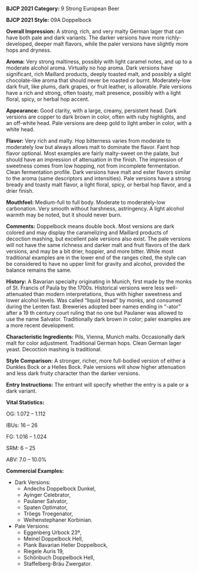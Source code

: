 <b>BJCP 2021 Category:</b> 9 Strong European Beer

<b>BJCP 2021 Style:</b> 09A Doppelbock

<b>Overall Impression:</b> A strong, rich, and very malty German
lager that can have both pale and dark variants. The darker
versions have more richly-developed, deeper malt flavors,
while the paler versions have slightly more hops and dryness.

<b>Aroma:</b> Very strong maltiness, possibly with light caramel
notes, and up to a moderate alcohol aroma. Virtually no hop
aroma.
Dark versions have significant, rich Maillard products, deeply
toasted malt, and possibly a slight chocolate-like aroma that
should never be roasted or burnt. Moderately-low dark fruit,
like plums, dark grapes, or fruit leather, is allowable.
Pale versions have a rich and strong, often toasty, malt
presence, possibly with a light floral, spicy, or herbal hop
accent.

<b>Appearance:</b> Good clarity, with a large, creamy, persistent
head.
Dark versions are copper to dark brown in color, often with
ruby highlights, and an off-white head.
Pale versions are deep gold to light amber in color, with a white
head.

<b>Flavor:</b> Very rich and malty. Hop bitterness varies from
moderate to moderately low but always allows malt to
dominate the flavor. Faint hop flavor optional. Most examples
are fairly malty-sweet on the palate, but should have an
impression of attenuation in the finish. The impression of
sweetness comes from low hopping, not from incomplete
fermentation. Clean fermentation profile.
Dark versions have malt and ester flavors similar to the aroma
(same descriptors and intensities).
Pale versions have a strong bready and toasty malt flavor, a
light floral, spicy, or herbal hop flavor, and a drier finish.

<b>Mouthfeel:</b> Medium-full to full body. Moderate to
moderately-low carbonation. Very smooth without harshness,
astringency. A light alcohol warmth may be noted, but it should
never burn.

<b>Comments:</b> Doppelbock means double bock. Most versions
are dark colored and may display the caramelizing and
Maillard products of decoction mashing, but excellent pale
versions also exist. The pale versions will not have the same
richness and darker malt and fruit flavors of the dark versions,
and may be a bit drier, hoppier, and more bitter. While most
traditional examples are in the lower end of the ranges cited,
the style can be considered to have no upper limit for gravity
and alcohol, provided the balance remains the same.

<b>History:</b> A Bavarian specialty originating in Munich, first
made by the monks of St. Francis of Paula by the 1700s.
Historical versions were less well-attenuated than modern
interpretations, thus with higher sweetness and lower alcohol
levels. Was called “liquid bread” by monks, and consumed
during the Lenten fast. Breweries adopted beer names ending
in “-ator” after a 19 th century court ruling that no one but
Paulaner was allowed to use the name Salvator. Traditionally
dark brown in color; paler examples are a more recent
development.

<b>Characteristic Ingredients:</b> Pils, Vienna, Munich malts.
Occasionally dark malt for color adjustment. Traditional
German hops. Clean German lager yeast. Decoction mashing is
traditional.

<b>Style Comparison:</b> A stronger, richer, more full-bodied
version of either a Dunkles Bock or a Helles Bock. Pale versions
will show higher attenuation and less dark fruity character than
the darker versions.

<b>Entry Instructions:</b> The entrant will specify whether the
entry is a pale or a dark variant.

<b>Vital Statistics:</b>

OG: 1.072 – 1.112

IBUs: 16 – 26

FG: 1.016 – 1.024

SRM: 6 – 25

ABV: 7.0 – 10.0%

<b>Commercial Examples:</b>
- Dark Versions:
   - Andechs Doppelbock Dunkel,
   - Ayinger Celebrator,
   - Paulaner Salvator,
   - Spaten Optimator,
   - Tröegs Troegenator,
   - Weihenstephaner Korbinian.
- Pale Versions:
   - Eggenberg Urbock 23º,
   - Meinel Doppelbock Hell,
   - Plank Bavarian Heller Doppelbock,
   - Riegele Auris 19,
   - Schönbuch Doppelbock Hell,
   - Staffelberg-Bräu Zwergator.
